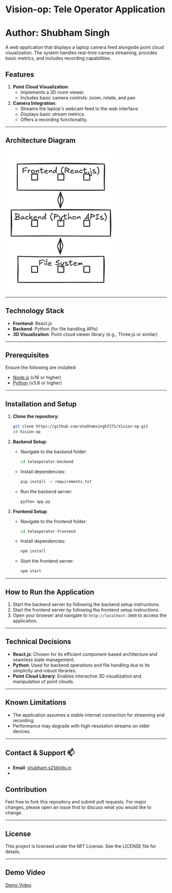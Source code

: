 
# Vision-op: Tele Operator Application

# Author: Shubham Singh

A web application that displays a laptop camera feed alongside point cloud visualization. The system handles real-time camera streaming, provides basic metrics, and includes recording capabilities.

## Features

1. **Point Cloud Visualization**:
   - Implements a 3D room viewer.
   - Includes basic camera controls: zoom, rotate, and pan.
2. **Camera Integration**:
   - Streams the laptop's webcam feed to the web interface.
   - Displays basic stream metrics.
   - Offers a recording functionality.

---

## Architecture Diagram

![Architecture Diagram](Architecture.jpg)


---

## Technology Stack

- **Frontend**: React.js
- **Backend**: Python (for file handling APIs)
- **3D Visualization**: Point cloud viewer library (e.g., Three.js or similar)

---

## Prerequisites

Ensure the following are installed:

- [Node.js](https://nodejs.org/) (v16 or higher)
- [Python](https://www.python.org/) (v3.8 or higher)

---

## Installation and Setup

1. **Clone the repository**:
   ```bash
   git clone https://github.com/shubhamsingh7272/Vision-op.git
   cd Vision-op
   ```

2. **Backend Setup**:
   - Navigate to the backend folder:
     ```bash
     cd teleoperator-backend
     ```
   - Install dependencies:
     ```bash
     pip install -r requirements.txt
     ```
   - Run the backend server:
     ```bash
     python app.py
     ```

3. **Frontend Setup**:
   - Navigate to the frontend folder:
     ```bash
     cd teleoperator-frontend
     ```
   - Install dependencies:
     ```bash
     npm install
     ```
   - Start the frontend server:
     ```bash
     npm start
     ```

---

## How to Run the Application

1. Start the backend server by following the backend setup instructions.
2. Start the frontend server by following the frontend setup instructions.
3. Open your browser and navigate to `http://localhost:3000` to access the application.

---

## Technical Decisions

- **React.js**: Chosen for its efficient component-based architecture and seamless state management.
- **Python**: Used for backend operations and file handling due to its simplicity and robust libraries.
- **Point Cloud Library**: Enables interactive 3D visualization and manipulation of point clouds.

---

## Known Limitations

- The application assumes a stable internet connection for streaming and recording.
- Performance may degrade with high-resolution streams on older devices.

---
## Contact & Support 📫

-   **Email**: shubham.s21@iiits.in
-   

## Contribution

Feel free to fork this repository and submit pull requests. For major changes, please open an issue first to discuss what you would like to change.

---

## License

This project is licensed under the MIT License. See the LICENSE file for details.

---

## Demo Video

[Demo Video]()
